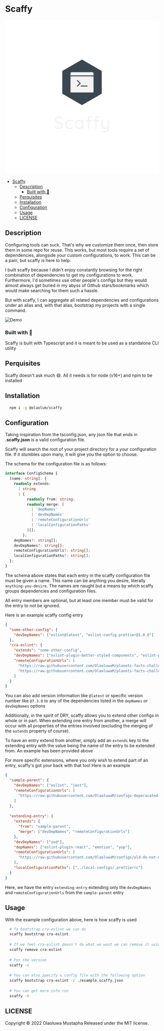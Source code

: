 <!-- #### CFPB Open Source Project Template Instructions

1. Create a new project.
2. [Copy these files into the new project](#installation)
3. Update the README, replacing the contents below as prescribed.
4. Add any libraries, assets, or hard dependencies whose source code will be included in
   the project's repository to the _Exceptions_ section in the [TERMS](TERMS.md).

- If no exceptions are needed, remove that section from TERMS.

5. If working with an existing code base, answer the questions on the
   [open source checklist](opensource-checklist.md)
6. Delete these instructions and everything up to the _Project Title_ from the README.
7. Write some great software and tell people about it.

> Keep the README fresh! It's the first thing people see and will make the initial
> impression.

## Installation

To install all of the template files, run the following script from the root of your
project's directory:

```
bash -c "$(curl -s https://raw.githubusercontent.com/CFPB/development/main/open-source-template.sh)"
```

--- -->

# Scaffy

![Logo](demo/logo_transparent.png)

- [Scaffy](#scaffy)
  - [Description](#description)
    - [Built with :boxing_glove:](#built-with-boxing_glove)
  - [Perquisites](#perquisites)
  - [Installation](#installation)
  - [Configuration](#configuration)
  - [Usage](#usage)
  - [LICENSE](#license)

## Description

<!-- Put a meaningful, short, plain-language description of what
this project is trying to accomplish and why it matters.
Describe the problem(s) this project solves.
Describe how this software can improve the lives of its audience. -->

Configuring tools can suck. That's why we customize them once, then store them in some
repo for reuse. This works, but most tools require a set of dependencies, alongside your
custom configurations, to work. This can be a pain, but scaffy is here to help.

I built scaffy because I didn't enjoy constantly browsing for the right combination of
dependencies to get my configurations to work. Furthermore, I'd sometimes use other
people's configs but they would almost always get buried in my abyss of Github
stars/bookmarks which would make searching for them such a hassle.

But with scaffy, I can aggregate all related dependencies and configurations under an
alias and, with that alias, bootstrap my projects with a single command.

<!-- **Screenshot**: If the software has visual components, place a screenshot after the
description; e.g.,
-->

<!-- TODO Add video demo here -->

![Demo](demo/scaffy.demo.gif)

### Built with :boxing_glove:

<!-- **Technology stack**: Indicate the technological nature of the software, including
  primary programming language(s) and whether the software is intended as standalone or as
  a module in a framework or other ecosystem. -->

Scaffy is built with Typescript and it is meant to be used as a standalone CLI utility

<!-- - **Links to production or demo instances**
- Describe what sets this apart from related-projects. Linking to another doc or page is
  OK if this can't be expressed in a sentence or two. -->

## Perquisites

<!-- Describe any dependencies that must be installed for this software to work. This includes
programming languages, databases or other storage mechanisms, build tools, frameworks, and
so forth. If specific versions of other software are required, or known not to work, call
that out. -->

Scaffy doesn't ask much :smile:. All it needs is for node (v16+) and npm to be installed

## Installation

<!-- Detailed instructions on how to install, configure, and get the project running. This
should be frequently tested to ensure reliability. Alternatively, link to a separate
[INSTALL](INSTALL.md) document. -->

```bash
  npm i -g @olaolum/scaffy
```

## Configuration

<!-- If the software is configurable, describe it in detail, either here or in other
documentation to which you link. -->

Taking inspiration from the tsconfig.json, any json file that ends in **.scaffy.json** is
a valid configuration file.

Scaffy will search the root of your project directory for a your configuration file. If it
stumbles upon many, it will give you the option to choose.

The schema for the configuration file is as follows:

```typescript
interface ConfigSchema {
  [name: string]: {
    readonly extends:
      | string
      | {
          readonly from: string;
          readonly merge: (
            | 'depNames'
            | 'devDepNames'
            | 'remoteConfigurationUrls'
            | 'localConfigurationPaths'
          )[];
        };
    depNames?: string[];
    devDepNames?: string[];
    remoteConfigurationUrls?: string[];
    localConfigurationPaths?: string[];
  };
}
```

The schema above states that each entry in the scaffy configuration file must be given a
name. This name can be anything you desire, literally `anything-you-desire`. The names are
naught but a means by which scaffy groups dependencies and configuration files.

All entry members are optional, but at least one member must be valid for the entry to not
be ignored.

Here is an example scaffy config entry

```json
{
  "some-other-config": {
    "devDepNames": ["eslint@latest", "eslint-config-prettier@1.0.0"]
  },
  "cra-eslint": {
    "extends": "some-other-config",
    "devDepNames": ["eslint-plugin-better-styled-components", "eslint-plugin-prettier"],
    "remoteConfigurationUrls": [
      "https://raw.githubusercontent.com/OlaoluwaM/planets-facts-challenge/main/.eslintrc.js",
      "https://raw.githubusercontent.com/OlaoluwaM/planets-facts-challenge/main/.prettierrc"
    ]
  }
}
```

You can also add version information like `@latest` or specific version number like
`@7.3.0` to any of the dependencies listed in the `depNames` or `devDepNames` options

Additionally, in the spirit of DRY, scaffy allows you to extend other configs in whole or
in part. When extending one entry from another, a merge will occur with all properties of
the entries involved (excluding the merging of the `extends` property of course).

To have an entry extend from another, simply add an `extends` key to the extending entry
with the value being the name of the entry to be extended from. An example has been
provided above

For more specific extensions, where you only wish to extend part of an entry, scaffy's got
your back with that too! Here is an example

```json
{
  "sample-parent": {
    "devDepNames": ["eslint", "jest"],
    "remoteConfigurationUrls": [
      "https://raw.githubusercontent.com/OlaoluwaM/configs-deperacated-/master/jsconfig.json"
    ]
  },

  "extending-entry": {
    "extends": {
      "from": "sample-parent",
      "merge": ["devDepNames", "remoteConfigurationUrls"]
    },
    "devDepNames": ["zod"],
    "depNames": ["eslint-plugin-react", "emotion", "yup"],
    "remoteConfigurationUrls": [
      "https://raw.githubusercontent.com/OlaoluwaM/configs/old-do-not-delete/typescript/.eslintrc.js"
    ],
    "localConfigurationPaths": ["../local-configs/.prettierrc"]
  }
}
```

Here, we have the entry `extending-entry` extending only the `devDepNames` and
`remoteConfigurationUrls` from the `sample-parent` entry

## Usage

<!-- Show users how to use the software. Be specific. Use appropriate formatting when showing
code snippets. -->

With the example configuration above, here is how scaffy is used

```bash
  # To bootstrap cra-eslint we can do
  scaffy bootstrap cra-eslint

  # If we feel cra-eslint doesn't do what we want we can remove it using
  scaffy remove cra-eslint

  # For the version
  scaffy -v

  # You can also specify a config file with the following option
  scaffy bootstrap cra-eslint -c ./example.scaffy.json

  # You can get more info run
  scaffy -h
```

<!-- ## How to test the software

If the software includes automated tests, detail how to run those tests. -->

<!-- ## Known issues

Document any known significant shortcomings with the software.

## Getting help

Instruct users how to get help with this software; this might include links to an issue
tracker, wiki, mailing list, etc.

**Example**

If you have questions, concerns, bug reports, etc, please file an issue in this
repository's Issue Tracker.

## Getting involved

This section should detail why people should get involved and describe key areas you are
currently focusing on; e.g., trying to get feedback on features, fixing certain bugs,
building important pieces, etc.

General instructions on _how_ to contribute should be stated with a link to
[CONTRIBUTING](CONTRIBUTING.md). -->

## LICENSE

Copyright © 2022 Olaoluwa Mustapha Released under the MIT license.

<!-- ## Credits and references

1. Projects that inspired you
2. Related projects
3. Books, papers, talks, or other sources that have meaningful impact or influence on this
   project -->

<!-- ## To Do

- Yarn support -->
